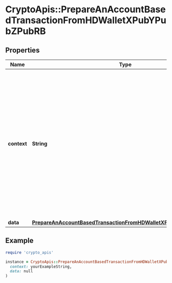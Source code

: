 # CryptoApis::PrepareAnAccountBasedTransactionFromHDWalletXPubYPubZPubRB

## Properties

| Name | Type | Description | Notes |
| ---- | ---- | ----------- | ----- |
| **context** | **String** | In batch situations the user can use the context to correlate responses with requests. This property is present regardless of whether the response was successful or returned as an error. &#x60;context&#x60; is specified by the user. | [optional] |
| **data** | [**PrepareAnAccountBasedTransactionFromHDWalletXPubYPubZPubRBData**](PrepareAnAccountBasedTransactionFromHDWalletXPubYPubZPubRBData.md) |  |  |

## Example

```ruby
require 'crypto_apis'

instance = CryptoApis::PrepareAnAccountBasedTransactionFromHDWalletXPubYPubZPubRB.new(
  context: yourExampleString,
  data: null
)
```

